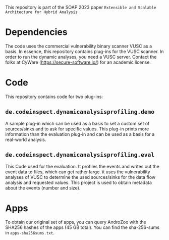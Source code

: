 This repository is part of the SOAP 2023 paper ``Extensible and Scalable Architecture for Hybrid Analysis``

# Dependencies
The code uses the commercial vulnerability binary scanner VUSC as a basis. In essence, this repository contains plug-ins for the VUSC scanner.
In order to run the dynamic analyses, you need a VUSC server. Contact the folks at CyWare (https://secure-software.io/) for an academic license.

# Code

This repository contains code for two plug-ins:
##  ```de.codeinspect.dynamicanalysisprofiling.demo```

A sample plug-in which can be used as a basis to set a custom set of sources/sinks and to ask for specific values.
This plug-in prints more information than the evaluation plug-in and can be used as a basis for a real-world analysis.

## ```de.codeinspect.dynamicanalysisprofiling.eval```

This Code used for the evaluation. It profiles the events and writes out the event data to files, which can get rather large. it uses the vulnerability analyses of VUSC to determine the used sources/sinks for the data flow analysis and requested values. This project is used to obtain metadata about the events (number and size).


# Apps
To obtain our original set of apps, you can query AndroZoo with the SHA256 hashes of the apps (45 GB total). You can find the sha-256-sums in ```apps-sha256sums.txt```.